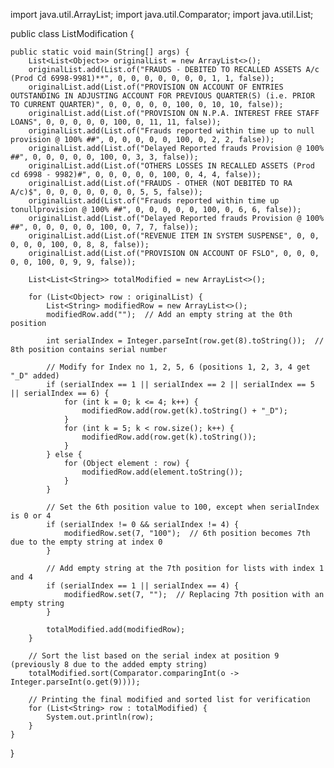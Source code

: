 import java.util.ArrayList;
import java.util.Comparator;
import java.util.List;

public class ListModification {

    public static void main(String[] args) {
        List<List<Object>> originalList = new ArrayList<>();
        originalList.add(List.of("FRAUDS - DEBITED TO RECALLED ASSETS A/c (Prod Cd 6998-9981)**", 0, 0, 0, 0, 0, 0, 0, 1, 1, false));
        originalList.add(List.of("PROVISION ON ACCOUNT OF ENTRIES OUTSTANDING IN ADJUSTING ACCOUNT FOR PREVIOUS QUARTER(S) (i.e. PRIOR TO CURRENT QUARTER)", 0, 0, 0, 0, 0, 100, 0, 10, 10, false));
        originalList.add(List.of("PROVISION ON N.P.A. INTEREST FREE STAFF LOANS", 0, 0, 0, 0, 0, 100, 0, 11, 11, false));
        originalList.add(List.of("Frauds reported within time up to null provision @ 100% ##", 0, 0, 0, 0, 0, 100, 0, 2, 2, false));
        originalList.add(List.of("Delayed Reported frauds Provision @ 100% ##", 0, 0, 0, 0, 0, 100, 0, 3, 3, false));
        originalList.add(List.of("OTHERS LOSSES IN RECALLED ASSETS (Prod cd 6998 - 9982)#", 0, 0, 0, 0, 0, 100, 0, 4, 4, false));
        originalList.add(List.of("FRAUDS - OTHER (NOT DEBITED TO RA A/c)$", 0, 0, 0, 0, 0, 0, 0, 5, 5, false));
        originalList.add(List.of("Frauds reported within time up tonullprovision @ 100% ##", 0, 0, 0, 0, 0, 100, 0, 6, 6, false));
        originalList.add(List.of("Delayed Reported frauds Provision @ 100% ##", 0, 0, 0, 0, 0, 100, 0, 7, 7, false));
        originalList.add(List.of("REVENUE ITEM IN SYSTEM SUSPENSE", 0, 0, 0, 0, 0, 100, 0, 8, 8, false));
        originalList.add(List.of("PROVISION ON ACCOUNT OF FSLO", 0, 0, 0, 0, 0, 100, 0, 9, 9, false));

        List<List<String>> totalModified = new ArrayList<>();

        for (List<Object> row : originalList) {
            List<String> modifiedRow = new ArrayList<>();
            modifiedRow.add("");  // Add an empty string at the 0th position

            int serialIndex = Integer.parseInt(row.get(8).toString());  // 8th position contains serial number

            // Modify for Index no 1, 2, 5, 6 (positions 1, 2, 3, 4 get "_D" added)
            if (serialIndex == 1 || serialIndex == 2 || serialIndex == 5 || serialIndex == 6) {
                for (int k = 0; k <= 4; k++) {
                    modifiedRow.add(row.get(k).toString() + "_D");
                }
                for (int k = 5; k < row.size(); k++) {
                    modifiedRow.add(row.get(k).toString());
                }
            } else {
                for (Object element : row) {
                    modifiedRow.add(element.toString());
                }
            }

            // Set the 6th position value to 100, except when serialIndex is 0 or 4
            if (serialIndex != 0 && serialIndex != 4) {
                modifiedRow.set(7, "100");  // 6th position becomes 7th due to the empty string at index 0
            }

            // Add empty string at the 7th position for lists with index 1 and 4
            if (serialIndex == 1 || serialIndex == 4) {
                modifiedRow.set(7, "");  // Replacing 7th position with an empty string
            }

            totalModified.add(modifiedRow);
        }

        // Sort the list based on the serial index at position 9 (previously 8 due to the added empty string)
        totalModified.sort(Comparator.comparingInt(o -> Integer.parseInt(o.get(9))));

        // Printing the final modified and sorted list for verification
        for (List<String> row : totalModified) {
            System.out.println(row);
        }
    }
}